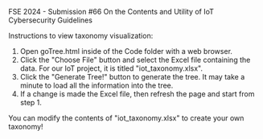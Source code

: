 FSE 2024 - Submission #66
On the Contents and Utility of IoT Cybersecurity Guidelines

Instructions to view taxonomy visualization:
1. Open goTree.html inside of the Code folder with a web browser. 
2. Click the "Choose File" button and select the Excel file containing the data. For our IoT project, it is titled "iot_taxonomy.xlsx".
3. Click the "Generate Tree!" button to generate the tree. It may take a minute to load all the information into the tree. 
4. If a change is made the Excel file, then refresh the page and start from step 1.

You can modify the contents of "iot_taxonomy.xlsx" to create your own taxonomy!

